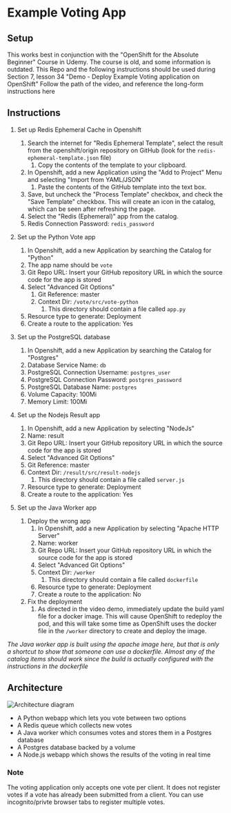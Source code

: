 # Example Voting App

## Setup

This works best in conjunction with the "OpenShift for the Absolute Beginner" Course in Udemy.  The course is old, and some information is outdated.  This Repo and the following instructions should be used during Section 7, lesson 34 "Demo - Deploy Example Voting application on OpenShift" Follow the path of the video, and reference the long-form instructions here

## Instructions

1. Set up Redis Ephemeral Cache in Openshift
    1. Search the internet for "Redis Ephemeral Template", select the result from the openshift/origin repository on GitHub (look for the `redis-ephemeral-template.json` file)
        1. Copy the contents of the template to your clipboard.
    2. In Openshift, add a new Application using the "Add to Project" Menu and selecting "Import from YAML/JSON"
        1. Paste the contents of the GitHub template into the text box.
    3. Save, but uncheck the "Process Template" checkbox, and check the "Save Template" checkbox.  This will create an icon in the catalog, which can be seen after refreshing the page.
    4. Select the "Redis (Ephemeral)" app from the catalog.
    5. Redis Connection Password: `redis_password`

2. Set up the Python Vote app
    1. In Openshift, add a new Application by searching the Catalog for "Python"
    2. The app name should be `vote`
    3. Git Repo URL: Insert your GitHub repository URL in which the source code for the app is stored
    4. Select "Advanced Git Options"
        1. Git Reference: master
        2. Context Dir: `/vote/src/vote-python`
            1. This directory should contain a file called `app.py`
    5. Resource type to generate: Deployment
    6. Create a route to the application: Yes

3. Set up the PostgreSQL database
    1. In Openshift, add a new Application by searching the Catalog for "Postgres"
    2. Database Service Name: `db`
    3. PostgreSQL Connection Username: `postgres_user`
    4. PostgreSQL Connection Password: `postgres_password`
    5. PostgreSQL Database Name: `postgres`
    6. Volume Capacity: 100Mi
    7. Memory Limit: 100Mi

4. Set up the Nodejs Result app
    1. In Openshift, add a new Application by selecting "NodeJs"
    2. Name: result
    3. Git Repo URL: Insert your GitHub repository URL in which the source code for the app is stored
    4. Select "Advanced Git Options"
    5. Git Reference: master
    6. Context Dir: `/result/src/result-nodejs`
        1. This directory should contain a file called `server.js`
    7. Resource type to generate: Deployment
    8. Create a route to the application: Yes

5. Set up the Java Worker app
    1. Deploy the wrong app
        1. In Openshift, add a new Application by selecting "Apache HTTP Server"
        2. Name: worker
        3. Git Repo URL: Insert your GitHub repository URL in which the source code for the app is stored
        4. Select "Advanced Git Options"
        5. Context Dir: `/worker`
            1. This directory should contain a file called `dockerfile` 
        6. Resource type to generate: Deployment
        7. Create a route to the application: No
    2. Fix the deployment
        1. As directed in the video demo, immediately update the build yaml file for a docker image.  This will cause OpenShift to redeploy the pod, and this will take some time as OpenShift uses the docker file in the `/worker` directory to create and deploy the image.

*The Java worker app is built using the apache image here, but that is only a shortcut to show that someone can use a dockerfile.  Almost any of the catalog items should work since the build is actually configured with the instructions in the dockerfile*

## Architecture

![Architecture diagram](architecture.png)

* A Python webapp which lets you vote between two options
* A Redis queue which collects new votes
* A Java worker which consumes votes and stores them in a Postgres database
* A Postgres database backed by a volume
* A Node.js webapp which shows the results of the voting in real time

### Note

The voting application only accepts one vote per client. It does not register votes if a vote has already been submitted from a client.  You can use incognito/privte browser tabs to register multiple votes.
